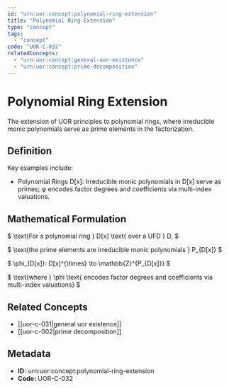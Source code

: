 ```yaml
---
id: "urn:uor:concept:polynomial-ring-extension"
title: "Polynomial Ring Extension"
type: "concept"
tags:
  - "concept"
code: "UOR-C-032"
relatedConcepts:
  - "urn:uor:concept:general-uor-existence"
  - "urn:uor:concept:prime-decomposition"
---
```


# Polynomial Ring Extension

The extension of UOR principles to polynomial rings, where irreducible monic polynomials serve as prime elements in the factorization.

## Definition

Key examples include:

- Polynomial Rings D[x]: Irreducible monic polynomials in D[x] serve as primes; φ encodes factor degrees and coefficients via multi-index valuations.

## Mathematical Formulation

$
\text{For a polynomial ring } D[x] \text{ over a UFD } D,
$

$
\text{the prime elements are irreducible monic polynomials } P_{D[x]}
$

$
\phi_{D[x]}: D[x]^{\times} \to \mathbb{Z}^{P_{D[x]}}
$

$
\text{where } \phi \text{ encodes factor degrees and coefficients via multi-index valuations}
$

## Related Concepts

- [[uor-c-031|general uor existence]]
- [[uor-c-002|prime decomposition]]

## Metadata

- **ID:** urn:uor:concept:polynomial-ring-extension
- **Code:** UOR-C-032
